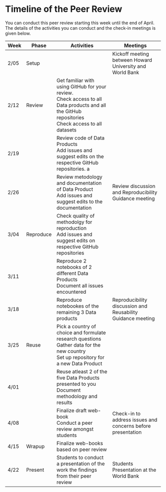 # Timeline of the Peer Review

You can conduct this peer review starting this week until the end of April. The details of the activities you can conduct and the check-in meetings is given below. 

| Week | Phase     | Activities                                                                                                                                             | Meetings                                                    |
| ---- | --------- | ------------------------------------------------------------------------------------------------------------------------------------------------------ | ----------------------------------------------------------- |
| 2/05 | Setup     |                                                                                                                                                        | Kickoff meeting between Howard University and World Bank    |
| 2/12 | Review    | Get familiar with using GitHub for your review.<br/>Check access to all Data products and all the GitHub repositories<br/>Check access to all datasets |                                                             |
| 2/19 |           | Review code of Data Products<br/>Add issues and suggest edits on the respective GitHub repositories.                                               a    |                                                             |
| 2/26 |           | Review metodology and documentation of Data Product<br/>Add issues and suggest edits to the documentation                                              | Review discussion and Reproducibility Guidance meeting      |
| 3/04 | Reproduce | Check quality of methodolgy for reproduction<br/>Add issues and suggest edits on respective GitHub repositories                                        |                                                             |
| 3/11 |           | Reproduce 2 notebooks of 2 different Data Products<br/>Document all issues encountered                                                                 |                                                             |
| 3/18 |           | Reproduce notebookes of the remaining 3 Data products                                                                                                  | Reproducibility discussion and Reusability Guidance meeting |
| 3/25 | Reuse     | Pick a country of choice and formulate research questions<br/>Gather data for the new country<br/>Set up repository for a new Data Product             |                                                             |
| 4/01 |           | Reuse atleast 2 of the five Data Products presented to you<br/>Document methodology and results                                                        |                                                             |
| 4/08 |           | Finalize draft web-book<br/>Conduct a peer review amongst students                                                                                     | Check-in to address issues and concerns before presentation |
| 4/15 | Wrapup    | Finalize web-books based on peer review                                                                                                                |                                                             |
| 4/22 | Present   | Students to conduct a presentation of the work the findings from their peer review                                                                     | Students Presentation at the World Bank                     |

